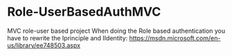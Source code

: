 # Role-UserBasedAuthMVC
MVC role-user based project
When doing the Role based authentication you have to rewrite the Iprinciple and IIdentity: https://msdn.microsoft.com/en-us/library/ee748503.aspx
